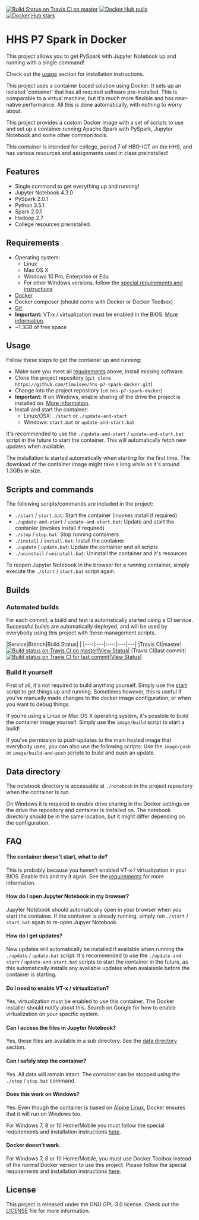 [![Build Status on Travis CI on master](https://travis-ci.org/timvisee/hhs-p7-spark-docker.svg?branch=master)](#automated-builds)
[![Docker Hub pulls](https://img.shields.io/docker/pulls/timvisee/hhs-p7-spark-docker.svg)](https://hub.docker.com/r/timvisee/hhs-p7-spark-docker/)
[![Docker Hub stars](https://img.shields.io/docker/stars/timvisee/hhs-p7-spark-docker.svg)](https://hub.docker.com/r/timvisee/hhs-p7-spark-docker/)

# HHS P7 Spark in Docker
This project allows you to get PySpark with Jupyter Notebook up and running
with a single command!

Check out the [usage](#usage) section for installation instructions.

This project uses a container based solution using Docker. It sets up an
isolated 'container' that has all required software pre-installed. This
is comparable to a virtual machine, but it's much more flexible and has
near-native performance. All this is done automatically, with nothing to
worry about.

This project provides a custom Docker image with a set of scripts to use and
set up a container running Apache Spark with PySpark, Jupyter Notebook and some
other common tools.

This container is intended for college, period 7 of HBO-ICT on the HHS,
and has various resources and assignments used in class preinstalled!

## Features
* Single command to get everything up and running!
* Jupyter Notebook 4.3.0
* PySpark 2.0.1
* Python 3.5.1
* Spark 2.0.1
* Hadoop 2.7
* College resources preinstalled.

## Requirements
* Operating system:
    * Linux
    * Mac OS X
    * Windows 10 Pro, Enterprise or Edu
    * For other Windows versions, follow the [special requirements and instructions](INSTALLATION_WINDOWS.md#usage-on-windows)
* [Docker](https://www.docker.com/)
* Docker composer (should come with Docker or Docker Toolbox)
* [Git](https://git-scm.com/)
* **Important:** VT-x / virtualization must be enabled in the BIOS.
  [More information](https://www.howtogeek.com/213795/how-to-enable-intel-vt-x-in-your-computers-bios-or-uefi-firmware/).
* ~1.3GB of free space

## Usage
Follow these steps to get the container up and running:
* Make sure you meet all [requirements](#requirements) above,
  install missing software.
* Clone the project repository
  (`git clone https://github.com/timvisee/hhs-p7-spark-docker.git`)
* Change into the project repository
  (`cd hhs-p7-spark-docker`)
* **Important:** If on Windows, enable sharing of the drive the project is
  installed on.
  [More information](https://blogs.msdn.microsoft.com/stevelasker/2016/06/14/configuring-docker-for-windows-volumes/).
* Install and start the container:
    * Linux/OSX: `./start` or `./update-and-start`
    * Windows: `start.bat` or `update-and-start.bat`

It's recommended to use the `./update-and-start` / `update-and-start.bat`
script in the future to start the container. This will automatically fetch
new updates when available.

The installation is started automatically when starting for the first time.
The download of the container image might take a long while as it's around
1.3GBs in size.

## Scripts and commands
The following scripts/commands are included in the project:
* `./start` / `start.bat`:
  Start the container (invokes install if required)
* `./update-and-start` / `update-and-start.bat`:
  Update and start the contanier (invokes install if required)
* `./stop` / `stop.bat`:
  Stop running containers
* `./install` / `install.bat`:
  Install the container
* `./update` / `update.bat`:
  Update the container and all scripts
* `./uninstall` / `uninstall.bat`:
  Uninstall the container and it's resources

To reopen Jupyter Notebook in the browser for a running container,
simply execute the `./start` / `start.bat` script again.

## Builds
### Automated builds
For each commit, a build and test is automatically started using a CI service.
Successful builds are automatically deployed, and will be used by everybody
using this project with these management scripts.

|Service|Branch|Build Status| |
|---:|:---|:---:|:---|---|
|Travis CI|master|[![Build status on Travis CI on master](https://travis-ci.org/timvisee/hhs-p7-spark-docker.svg?branch=master)](https://travis-ci.org/timvisee/hhs-p7-spark-docker)|[View Status](https://travis-ci.org/timvisee/hhs-p7-spark-docker)|
|Travis CI|last commit|[![Build status on Travis CI for last commit](https://travis-ci.org/timvisee/hhs-p7-spark-docker.svg)](https://travis-ci.org/timvisee/hhs-p7-spark-docker)|[View Status](https://travis-ci.org/timvisee/hhs-p7-spark-docker)|

### Build it yourself
First of all, it's not required to build anything yourself. Simply use the
[start](#usage) script to get things up and running.
Sometimes however, this is useful if you've manually made changes to the docker
image configuration, or when you want to debug things.

If you're using a Linux or Mac OS X operating system, it's possible to build
the container image yourself.
Simply use the `image/build` script to start a build!

If you've permission to push updates to the main hosted image that everybody
uses, you can also use the following scripts:
Use the `image/push` or `image/build-and-push` scripts to build and push an
update.

## Data directory
The notebook directory is accessable at `./notebook` in the project repository
when the container is run.

On Windows it is required to enable drive sharing in the Docker settings on the
drive the repository and container is installed on. The notebook directory
should be in the same location, but it might differ depending on the
configuration.

## FAQ
#### The container doesn't start, what to do?
This is probably because you haven't enabled VT-x / virtualization in your BIOS.
Enable this and try it again.
See the [requirements](#requirements) for more information.

#### How do I open Jupyter Notebook in my browser?
Jupyter Notebook should automatically open in your browser when you start the
container.
If the container is already running, simply run `./start` / `start.bat` again
to re-open Jupyer Notebook.

#### How do I get updates?
New updates will automatically be installed if available when running the
`./update` / `update.bat` script. It's recommended to use the
`./update-and-start` / `update-and-start.bat` scripts to start the container
in the future, as this automatically installs any available updates when
avaialable before the container is starting.

#### Do I need to enable VT-x / virtualization?
Yes, virtualization must be enabled to use this container.
The Docker installer should notify about this.
Search on Google for how to enable virtualization on your specific system.

#### Can I access the files in Jupyter Notebook?
Yes, these files are available in a sub directory.
See the [data directory](#data-directory) section.

#### Can I safely stop the container?
Yes. All data will remain intact.
The container can be stopped using the `./stop` / `stop.bat` command.

#### Does this work on Windows?
Yes. Even though the container is based on
[Alpine Linux](https://alpinelinux.org/), Docker ensures that it will run on
Windows too.

For Windows 7, 8 or 10 Home/Mobile you must follow the special requirements
and installation instructions [here](INSTALLATION_WINDOWS.md#usage-on-windows).

#### Docker doesn't work.
For Windows 7, 8 or 10 Home/Mobile, you must use Docker Toolbox instead of the
normal Docker version to use this project. Please follow the special
requirements and installation instructions
[here](INSTALLATION_WINDOWS.md#usage-on-windows).

## License
This project is released under the GNU GPL-3.0 license.
Check out the [LICENSE](LICENSE) file for more information.
